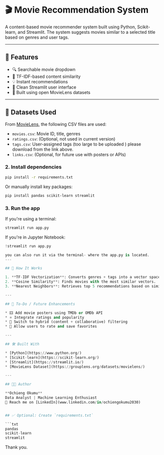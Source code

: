 
# 🎬 Movie Recommendation System

A content-based movie recommender system built using Python, Scikit-learn, and Streamlit.
The system suggests movies similar to a selected title based on genres and user tags.

---

## 📌 Features

- 🔍 Searchable movie dropdown
- 🤖 TF-IDF-based content similarity
- 💡 Instant recommendations
- 🎨 Clean Streamlit user interface
- 📁 Built using open MovieLens datasets

---

## 📂 Datasets Used

From [MovieLens](https://grouplens.org/datasets/movielens/), the following CSV files are used:

- `movies.csv`: Movie ID, title, genres
- `ratings.csv`: (Optional, not used in current version)
- `tags.csv`: User-assigned tags  (too large to be uploaded ) please download from the link above.
- `links.csv`: (Optional, for future use with posters or APIs)

### 2. Install dependencies

```bash
pip install -r requirements.txt
```
Or manually install key packages:
```bash
pip install pandas scikit-learn streamlit
```
### 3. Run the app
If you're using a terminal:
```bash
streamlit run app.py
```
If you're in Jupyter Notebook:

```python
!streamlit run app.py

you can also run it via the terminal- where the app.py is located. 
---

## 🧠 How It Works

1. **TF-IDF Vectorization**: Converts genres + tags into a vector space.
2. **Cosine Similarity**: Finds movies with the most similar vectors.
3. **Nearest Neighbors**: Retrieves top 5 recommendations based on similarity.

---

## 🎯 To-Do / Future Enhancements

* 🎞️ Add movie posters using TMDb or OMDb API
* ⭐ Integrate ratings and popularity
* 🧠 Switch to hybrid (content + collaborative) filtering
* 💾 Allow users to rate and save favorites

---

## 🛠 Built With

* [Python](https://www.python.org/)
* [Scikit-learn](https://scikit-learn.org/)
* [Streamlit](https://streamlit.io/)
* [MovieLens Dataset](https://grouplens.org/datasets/movielens/)

---

## 👨‍💻 Author

**Ochieng Okumu**
Data Analyst | Machine Learning Enthusiast
📧 Reach me on [LinkedIn](www.linkedin.com/in/ochiengokumu2030)


## ✅ Optional: Create `requirements.txt`

```txt
pandas
scikit-learn
streamlit
````

Thank you.
